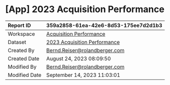 



# [App] 2023 Acquisition Performance

|Report ID|359a2858-61ea-42e6-8d53-175ee7d2d1b3|
| :--- | :--- |
|Workspace|[Acquisition Performance](../Workspaces/Acquisition-Performance.md)|
|Dataset|[2023 Acquisition Performance](../Datasets/2023-Acquisition-Performance.md)|
|Created By|Bernd.Reiser@rolandberger.com|
|Created Date|August 24, 2023 08:09:50|
|Modified By|Bernd.Reiser@rolandberger.com|
|Modified Date|September 14, 2023 11:03:01|
